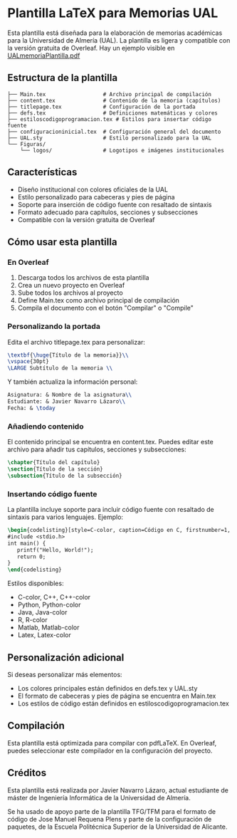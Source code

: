 # Plantilla LaTeX para Memorias UAL

Esta plantilla está diseñada para la elaboración de memorias académicas para la Universidad de Almería (UAL). La plantilla es ligera y compatible con la versión gratuita de Overleaf. Hay un ejemplo visible en [UALmemoriaPlantilla.pdf](UALmemoriaPlantilla.pdf)


## Estructura de la plantilla

```
├── Main.tex                  # Archivo principal de compilación
├── content.tex               # Contenido de la memoria (capítulos)
├── titlepage.tex             # Configuración de la portada
├── defs.tex                  # Definiciones matemáticas y colores
├── estiloscodigoprogramacion.tex # Estilos para insertar código fuente
├── configuracioninicial.tex  # Configuración general del documento
├── UAL.sty                   # Estilo personalizado para la UAL
└── Figuras/
    └── logos/                # Logotipos e imágenes institucionales
```

## Características

- Diseño institucional con colores oficiales de la UAL
- Estilo personalizado para cabeceras y pies de página
- Soporte para inserción de código fuente con resaltado de sintaxis
- Formato adecuado para capítulos, secciones y subsecciones
- Compatible con la versión gratuita de Overleaf

## Cómo usar esta plantilla

### En Overleaf

1. Descarga todos los archivos de esta plantilla
2. Crea un nuevo proyecto en Overleaf
3. Sube todos los archivos al proyecto
4. Define Main.tex como archivo principal de compilación
5. Compila el documento con el botón "Compilar" o "Compile"

### Personalizando la portada

Edita el archivo titlepage.tex para personalizar:

```tex
\textbf{\huge{Título de la memoria}}\\
\vspace{30pt}
\LARGE Subtítulo de la memoria \\
```

Y también actualiza la información personal:

```tex
Asignatura: & Nombre de la asignatura\\
Estudiante: & Javier Navarro Lázaro\\
Fecha: & \today
```

### Añadiendo contenido

El contenido principal se encuentra en content.tex. Puedes editar este archivo para añadir tus capítulos, secciones y subsecciones:

```tex
\chapter{Título del capítulo}
\section{Título de la sección}
\subsection{Título de la subsección}
```

### Insertando código fuente

La plantilla incluye soporte para incluir código fuente con resaltado de sintaxis para varios lenguajes. Ejemplo:

```tex
\begin{codelisting}[style=C-color, caption=Código en C, firstnumber=1, label=lst:ejemplo]
#include <stdio.h>
int main() {
   printf("Hello, World!");
   return 0;
}
\end{codelisting}
```

Estilos disponibles:
- C-color, C++, C++-color
- Python, Python-color
- Java, Java-color
- R, R-color
- Matlab, Matlab-color
- Latex, Latex-color

## Personalización adicional

Si deseas personalizar más elementos:

- Los colores principales están definidos en defs.tex y UAL.sty
- El formato de cabeceras y pies de página se encuentra en Main.tex
- Los estilos de código están definidos en estiloscodigoprogramacion.tex

## Compilación

Esta plantilla está optimizada para compilar con pdfLaTeX. En Overleaf, puedes seleccionar este compilador en la configuración del proyecto.

## Créditos

Esta plantilla está realizada por Javier Navarro Lázaro, actual estudiante de máster de Ingeniería Informática de la Universidad de Almería. 

Se ha usado de apoyo parte de la plantilla TFG/TFM para el formato de código de Jose Manuel Requena Plens y parte de la configuración de paquetes, de la Escuela Politécnica Superior de la Universidad de Alicante.
